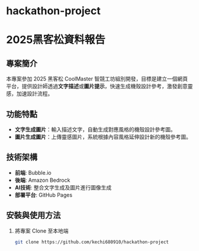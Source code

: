 # hackathon-project
# 2025黑客松資料報告

## 專案簡介
本專案參加 2025 黑客松 CoolMaster 智競工坊組別開發，目標是建立一個網頁平台，提供設計師透過**文字描述**或**圖片提示**，快速生成機殼設計參考，激發創意靈感，加速設計流程。

## 功能特點
- **文字生成圖片**：輸入描述文字，自動生成對應風格的機殼設計參考圖。
- **圖片生成圖片**：上傳靈感圖片，系統根據內容風格延伸設計新的機殼參考圖。

## 技術架構
- **前端**: Bubble.io
- **後端**: Amazon Bedrock
- **AI技術**: 整合文字生成及圖片進行圖像生成
- **部署平台**: GitHub Pages 

## 安裝與使用方法
1. 將專案 Clone 至本地端
   ```bash
   git clone https://github.com/kechi680910/hackathon-project

